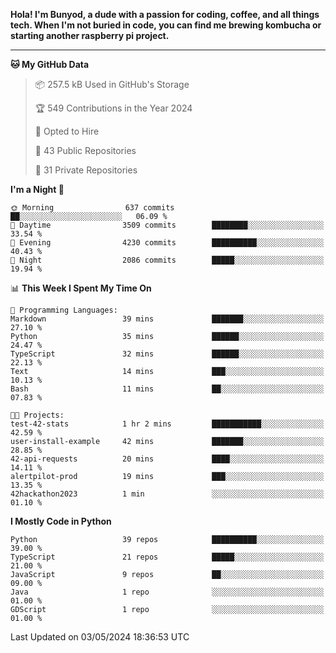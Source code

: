 <p>
<b>Hola! I'm Bunyod, a dude with a passion for coding, coffee, and all things tech. When I'm not buried in code, you can find me brewing kombucha or starting another raspberry pi project.</b>
</p>

---

<!--START_SECTION:waka-->
**🐱 My GitHub Data** 

> 📦 257.5 kB Used in GitHub's Storage 
 > 
> 🏆 549 Contributions in the Year 2024
 > 
> 💼 Opted to Hire
 > 
> 📜 43 Public Repositories 
 > 
> 🔑 31 Private Repositories 
 > 
**I'm a Night 🦉** 

```text
🌞 Morning                637 commits         ██░░░░░░░░░░░░░░░░░░░░░░░   06.09 % 
🌆 Daytime                3509 commits        ████████░░░░░░░░░░░░░░░░░   33.54 % 
🌃 Evening                4230 commits        ██████████░░░░░░░░░░░░░░░   40.43 % 
🌙 Night                  2086 commits        █████░░░░░░░░░░░░░░░░░░░░   19.94 % 
```


📊 **This Week I Spent My Time On** 

```text
💬 Programming Languages: 
Markdown                 39 mins             ███████░░░░░░░░░░░░░░░░░░   27.10 % 
Python                   35 mins             ██████░░░░░░░░░░░░░░░░░░░   24.47 % 
TypeScript               32 mins             ██████░░░░░░░░░░░░░░░░░░░   22.13 % 
Text                     14 mins             ███░░░░░░░░░░░░░░░░░░░░░░   10.13 % 
Bash                     11 mins             ██░░░░░░░░░░░░░░░░░░░░░░░   07.83 % 

🐱‍💻 Projects: 
test-42-stats            1 hr 2 mins         ███████████░░░░░░░░░░░░░░   42.59 % 
user-install-example     42 mins             ███████░░░░░░░░░░░░░░░░░░   28.85 % 
42-api-requests          20 mins             ████░░░░░░░░░░░░░░░░░░░░░   14.11 % 
alertpilot-prod          19 mins             ███░░░░░░░░░░░░░░░░░░░░░░   13.35 % 
42hackathon2023          1 min               ░░░░░░░░░░░░░░░░░░░░░░░░░   01.10 % 
```

**I Mostly Code in Python** 

```text
Python                   39 repos            ██████████░░░░░░░░░░░░░░░   39.00 % 
TypeScript               21 repos            █████░░░░░░░░░░░░░░░░░░░░   21.00 % 
JavaScript               9 repos             ██░░░░░░░░░░░░░░░░░░░░░░░   09.00 % 
Java                     1 repo              ░░░░░░░░░░░░░░░░░░░░░░░░░   01.00 % 
GDScript                 1 repo              ░░░░░░░░░░░░░░░░░░░░░░░░░   01.00 % 
```




 Last Updated on 03/05/2024 18:36:53 UTC
<!--END_SECTION:waka-->
